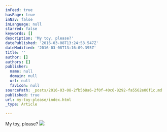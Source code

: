```yaml
---
inFeed: true
hasPage: true
inNav: false
inLanguage: null
starred: false
keywords: []
description: 'My toy, please?'
datePublished: '2016-03-08T13:24:53.547Z'
dateModified: '2016-03-08T13:16:09.395Z'
title: ''
author: []
authors: []
publisher:
  name: null
  domain: null
  url: null
  favicon: null
sourcePath: _posts/2016-03-08-2fb5b8a6-2f0f-40c6-8292-fa5562e00f1c.md
published: true
url: my-toy-please/index.html
_type: Article

---
```

My toy, please?
![](https://the-grid-user-content.s3-us-west-2.amazonaws.com/ef40a6ad-5cf3-48b2-9634-38810e4140fb.jpg)